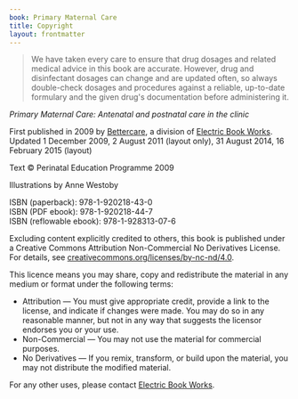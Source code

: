 ```yaml
---
book: Primary Maternal Care
title: Copyright
layout: frontmatter
---
```


> We have taken every care to ensure that drug dosages and related medical advice in this book are accurate. However, drug and disinfectant dosages can change and are updated often, so always double-check dosages and procedures against a reliable, up-to-date formulary and the given drug's documentation before administering it.

*Primary Maternal Care: Antenatal and postnatal care in the clinic*

First published in 2009 by [Bettercare](http://bettercare.co.za), a division of [Electric Book Works](http://www.electricbookworks.com). Updated 1 December 2009, 2 August 2011 (layout only), 31 August 2014, 16 February 2015 (layout)

Text © Perinatal Education Programme 2009

Illustrations by Anne Westoby

ISBN (paperback): 978-1-920218-43-0  
ISBN (PDF ebook): 978-1-920218-44-7  
ISBN (reflowable ebook): 978-1-928313-07-6

Excluding content explicitly credited to others, this book is published under a Creative Commons Attribution Non-Commercial No Derivatives License. For details, see [creativecommons.org/licenses/by-nc-nd/4.0](http://creativecommons.org/licenses/by-nc-nd/4.0/).

This licence means you may share, copy and redistribute the material in any medium or format under the following terms:

* Attribution — You must give appropriate credit, provide a link to the license, and indicate if changes were made. You may do so in any reasonable manner, but not in any way that suggests the licensor endorses you or your use.
* Non-Commercial — You may not use the material for commercial purposes.
* No Derivatives — If you remix, transform, or build upon the material, you may not distribute the modified material.

For any other uses, please contact [Electric Book Works](http://electricbookworks.com).
